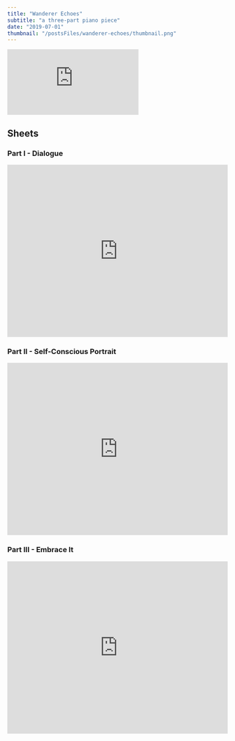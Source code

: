```yaml
---
title: "Wanderer Echoes"
subtitle: "a three-part piano piece"
date: "2019-07-01"
thumbnail: "/postsFiles/wanderer-echoes/thumbnail.png"
---
```


<iframe className="w-full h-[394] aspect-video" src="https://www.youtube.com/embed/CgSflcqBph0?si=sw1ZxmVjAH7Oeu-7" title="YouTube video player" frameborder="0" allow="accelerometer; autoplay; clipboard-write; encrypted-media; gyroscope; picture-in-picture; web-share" allowfullscreen></iframe>

## Sheets

### Part I - Dialogue
<iframe width="100%" height="394" src="https://musescore.com/user/59758897/scores/9686269/embed" frameborder="0" allowfullscreen allow="autoplay; fullscreen"></iframe>

### Part II - Self-Conscious Portrait
<iframe width="100%" height="394" src="https://musescore.com/user/59758897/scores/9686338/embed" frameborder="0" allowfullscreen allow="autoplay; fullscreen"></iframe>

### Part III - Embrace It
<iframe width="100%" height="394" src="https://musescore.com/user/59758897/scores/9686521/embed" frameborder="0" allowfullscreen allow="autoplay; fullscreen"></iframe>
